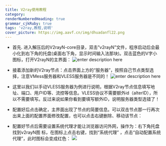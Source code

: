 ```yaml
---
title: V2ray使用教程
category: 
renderNumberedHeading: true
grammar_cjkRuby: true
tags: 'v2ray,教程,说明'
cover_picture: https://img.aavf.cn/img/dhuadanfl22.png
---
```




 - 首先. 进入解压后的V2rayN-core目录，双击”v2rayN”文件，程序启动后会最小化到右下角的托盘(桌面右下角，显示时间输入法那块)。双击蓝色的V字小图标，打开V2rayN的主界面：
![enter description here](https://img.aavf.cn/img/dhuadanfl22.png)
 

- 接着添加新的V2ray节点：点击界面上方的“服务器”，按照自己节点类型选择，注意VMess服务器和VLESS服务器是不同的！
![enter description here](https://img.aavf.cn/img/202004201523.png)

- 这里以我们以手动VLESS服务器为例进行说明，根据V2ray节点信息填写地址、端口、用户ID等、流控等信息。VLESS协议不需要额外id（alterID），所以不需要填写。反过来说如果你看到要填写额外ID，说明服务器类型选错了！

- 配置好后点击确定，主界面出现了节点的简要信息。可以双击节点那一行再次出来上面的配置界面修改配置，也可以点击右键删除、移动该节点：

- 配置好节点后需要设置系统代理才能让浏览器访问外网，操作为：右下角托盘找到v2rayN图
标，在图标上点击右键，找到“系统代理” ，点击“自动配置系统代理”，此时图标会变成红色：
![](https://img.aavf.cn/img/202204201528.png)